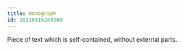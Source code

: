 ```yaml
---
title: monograph
id: 20220415244300
---
```


Piece of text which is self-contained, without external parts.
